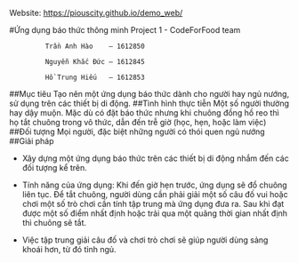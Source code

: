 Website: https://piouscity.github.io/demo_web/ 

#Ứng dụng báo thức thông minh
        Project 1 - CodeForFood team
        
             Trần Anh Hào    – 1612850

             Nguyễn Khắc Đức – 1612845
  
             Hồ Trung Hiếu   – 1612853
##Mục tiêu
Tạo nên một ứng dụng báo thức dành cho người hay ngủ nướng, sử dụng trên các thiết bị di động.
##Tình hình thực tiễn
Một số người thường hay dậy muộn. Mặc dù có đặt báo thức nhưng khi chuông đồng hồ reo thì họ tắt chuông trong vô thức, dẫn đến trễ giờ (học, hẹn, hoặc làm việc)
##Đối tượng
Mọi người, đặc biệt những người có thói quen ngủ nướng 
##Giải pháp
* Xây dựng một ứng dụng báo thức trên các thiết bị di động nhắm đến các đối tượng kể trên.

* Tính năng của ứng dụng: Khi đến giờ hẹn trước, ứng dụng sẽ đổ chuông liên tục. Để tắt chuông, người dùng cần phải giải một số câu đố vui hoặc chơi một số trò chơi cần tính tập trung mà ứng dụng đưa ra. Sau khi đạt được một số điểm nhất định hoặc trải qua một quãng thời gian nhất định thì chuông sẽ tắt.

* Việc tập trung giải câu đố và chơi trò chơi sẽ giúp người dùng sảng khoái hơn, từ đó tỉnh ngủ.

